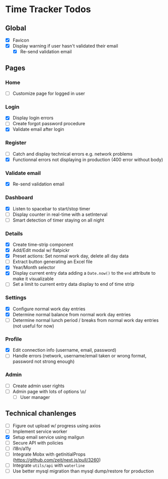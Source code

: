 # Time Tracker Todos

## Global
* [x] Favicon
* [x] Display warning if user hasn't validated their email
  * [x] Re-send validation email

## Pages

### Home
* [ ] Customize page for logged in user

### Login
* [x] Display login errors
* [ ] Create forgot password procedure
* [x] Validate email after login

### Register
* [ ] Catch and display technical errors e.g. network problems
* [x] Functionnal errors not displaying in production (400 error without body)

### Validate email
* [x] Re-send validation email

### Dashboard
* [x] Listen to spacebar to start/stop timer
* [ ] Display counter in real-time with a setInterval
* [ ] Smart detection of timer staying on all night

### Details
* [x] Create time-strip component
* [x] Add/Edit modal w/ flatpickr
* [x] Preset actions: Set normal work day, delete all day data
* [ ] Extract button generating an Excel file
* [x] Year/Month selector
* [x] Display current entry data adding a `Date.now()` to the `end` attribute to make it visualizable
* [ ] Set a limit to current entry data display to end of time strip

### Settings
* [x] Configure normal work day entries
* [x] Determine normal balance from normal work day entries
* [ ] Determine normal lunch period / breaks from normal work day entries (not useful for now)

### Profile
* [x] Edit connection info (username, email, password)
* [ ] Handle errors (network, username/email taken or wrong format, password not strong enough)

### Admin
* [ ] Create admin user rights
* [ ] Admin page with lots of options \o/
  * [ ] User manager

## Technical chanlenges
* [ ] Figure out upload w/ progress using axios
* [ ] Implement service worker
* [x] Setup email service using mailgun
* [ ] Secure API with policies
* [ ] i18n/a11y
* [ ] Integrate Mobx with getInitialProps (https://github.com/zeit/next.js/pull/3260)
* [ ] Integrate `utils/api` with `waterline`
* [ ] Use better mysql migration than mysql dump/restore for production
